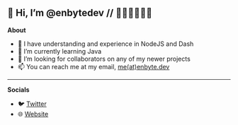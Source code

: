 ## 👋 Hi, I’m @enbytedev // 🏳️‍🌈🏳️‍⚧️🇺🇦
**About**
- 🌳 I have understanding and experience in NodeJS and Dash
- 🌱 I’m currently learning Java
- 💞️ I’m looking for collaborators on any of my newer projects
- 📫 You can reach me at my email, [me(at)enbyte.dev](mailto:me@enbyte.dev)
----
**Socials**
- 🐦 [Twitter](https://twitter.com/enbytedev/)
- 🌐 [Website](enbyte.dev)
